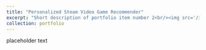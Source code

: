 ```yaml
---
title: "Personalized Steam Video Game Recommender"
excerpt: "Short description of portfolio item number 2<br/><img src='/images/500x300.png'>"
collection: portfolio
---
```


placeholder text

</script>
